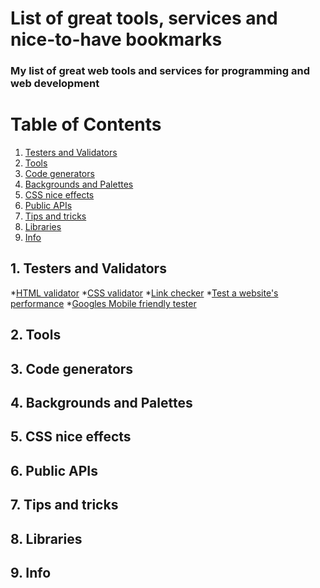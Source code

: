 # List of great tools, services and **nice-to-have** bookmarks
### My list of great web tools and services for **programming and web development**

# Table of Contents 
1. [ Testers and Validators ](#validators)
2. [ Tools ](#tools)
3. [ Code generators ](#generators)
4. [ Backgrounds and Palettes ](#colors)
5. [ CSS nice effects ](#css)
6. [ Public APIs ](#api)
7. [ Tips and tricks ](#tip)
8. [ Libraries ](#library)
9. [ Info ](#info)

<a name="validators"></a>
## 1. Testers and Validators
*[HTML validator](https://validator.w3.org/)
*[CSS validator](https://csstree.github.io/docs/validator.html)
*[Link checker](https://validator.w3.org/checklink)
*[Test a website's performance](https://www.webpagetest.org/)
*[Googles Mobile friendly tester](https://search.google.com/test/mobile-friendly)
<a name="tools"></a>
## 2. Tools

<a name="Code generators"></a>
## 3. Code generators

<a name="colors"></a>
## 4. Backgrounds and Palettes

<a name="css"></a>
## 5. CSS nice effects

<a name="api"></a>
## 6. Public APIs

<a name="tip"></a>
## 7. Tips and tricks

<a name="library"></a>
## 8. Libraries

<a name="info"></a>
## 9. Info
